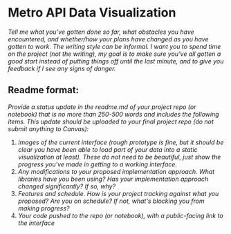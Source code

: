 # Metro API Data Visualization

*Tell me what you've gotten done so far, what obstacles you have encountered, and whether/how your plans have changed as you have gotten to work. The writing style can be informal. I want you to spend time on the project (not the writing), my goal is to make sure you've all gotten a good start instead of putting things off until the last minute, and to give you feedback if I see any signs of danger.*

## Readme format:

*Provide a status update in the readme.md of your project repo (or notebook) that is no more than 250-500 words and includes the following items. This update should be uploaded to your final project repo (do not submit anything to Canvas):*

1. *images of the current interface (rough prototype is fine, but it should be clear you have been able to load part of your data into a static visualization at least). These do not need to be beautiful, just show the progress you've made in getting to a working interface.*
2. *Any modifications to your proposed implementation approach. What libraries have you been using? Has your implementation approach changed significantly? If so, why?*
3. *Features and schedule. How is your project tracking against what you proposed? Are you on schedule? If not, what's blocking you from making progress?*
4. *Your code pushed to the repo (or notebook), with a public-facing link to the interface*
